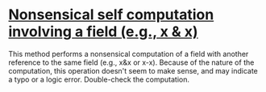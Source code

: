 # [Nonsensical self computation involving a field (e.g., x & x)](https://spotbugs.readthedocs.io/en/latest/bugDescriptions.html#SA_FIELD_SELF_COMPUTATION)

 This method performs a nonsensical computation of a field with another
reference to the same field (e.g., x&x or x-x). Because of the nature
of the computation, this operation doesn't seem to make sense,
and may indicate a typo or a logic error. Double-check the computation.